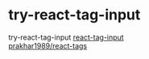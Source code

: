# try-react-tag-input
try-react-tag-input
[react-tag-input](https://www.npmjs.com/package/react-tag-input)  
[prakhar1989/react-tags](https://github.com/prakhar1989/react-tags)
